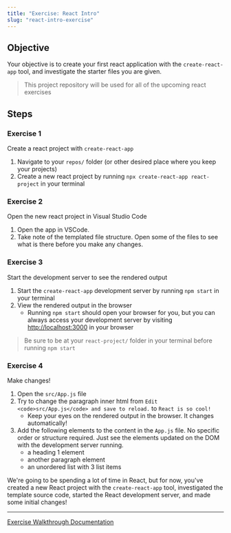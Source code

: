 ```yaml
---
title: "Exercise: React Intro"
slug: "react-intro-exercise"
---
```


## Objective

Your objective is to create your first react application with the `create-react-app` tool, and investigate the starter files you are given.

> This project repository will be used for all of the upcoming react exercises

## Steps

### Exercise 1

Create a react project with `create-react-app`

1. Navigate to your `repos/` folder (or other desired place where you keep your projects)
2. Create a new react project by running `npx create-react-app react-project` in your terminal

### Exercise 2

Open the new react project in Visual Studio Code

1. Open the app in VSCode.
2. Take note of the templated file structure. Open some of the files to see what is there before you make any changes.

### Exercise 3

Start the development server to see the rendered output

1. Start the `create-react-app` development server by running `npm start` in your terminal
2. View the rendered output in the browser
   - Running `npm start` should open your browser for you, but you can always access your development server by visiting [http://localhost:3000](http://localhost:3000) in your browser

> Be sure to be at your `react-project/` folder in your terminal before running `npm start`

### Exercise 4

Make changes!

1. Open the `src/App.js` file
2. Try to change the paragraph inner html from `Edit <code>src/App.js</code> and save to reload.` to `React is so cool!`
   - Keep your eyes on the rendered output in the browser. It changes automatically!
3. Add the following elements to the content in the `App.js` file. No specific order or structure required. Just see the elements updated on the DOM with the development server running.
   - a heading 1 element
   - another paragraph element
   - an unordered list with 3 list items

We're going to be spending a lot of time in React, but for now, you've created a new React project with the `create-react-app` tool, investigated the template source code, started the React development server, and made some initial changes!

---

[Exercise Walkthrough Documentation](https://docs.google.com/document/d/1toNzn9MTuxG66ZZL5ZEFitYZ8gSy3Lh9_4W2f3PJfN8/edit?usp=sharing)
